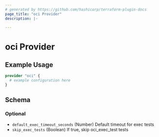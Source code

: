 ```yaml
---
# generated by https://github.com/hashicorp/terraform-plugin-docs
page_title: "oci Provider"
description: |-
  
---
```


# oci Provider



## Example Usage

```terraform
provider "oci" {
  # example configuration here
}
```

<!-- schema generated by tfplugindocs -->
## Schema

### Optional

- `default_exec_timeout_seconds` (Number) Default timeout for exec tests
- `skip_exec_tests` (Boolean) If true, skip oci_exec_test tests
